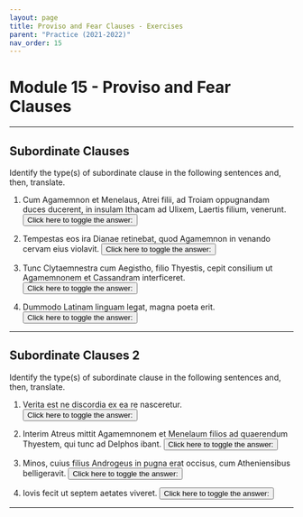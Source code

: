 ```yaml
---
layout: page
title: Proviso and Fear Clauses - Exercises
parent: "Practice (2021-2022)"
nav_order: 15
---
```


# Module 15 - Proviso and Fear Clauses

***

## Subordinate Clauses

Identify the type(s) of subordinate clause in the following sentences and, then, translate.

1. Cum Agamemnon et Menelaus, Atrei filii, ad Troiam oppugnandam duces ducerent, in insulam Ithacam ad Ulixem, Laertis filium, venerunt.
<button onclick="toggleDisplay('prac1')">Click here to toggle the answer:</button> <span style="display: none;" id="prac1">"circumstantial cum clause; When Agamenon and Menelaus were leading the (other) leader to besiege Troy, they came to the island of Ithaca to Ulysses, the son of Laertes."</span>

2. Tempestas eos ira Dianae retinebat, quod Agamemnon in venando cervam eius violavit.
<button onclick="toggleDisplay('prac2')">Click here to toggle the answer:</button> <span style="display: none;" id="prac2">"causal clause (from point of view of author) with quod; A storm was retaining them on account of the wrath of Diana because Agamemnon harmed her deer in a hunt."</span>

3. Tunc Clytaemnestra cum Aegistho, filio Thyestis, cepit consilium ut Agamemnonem et Cassandram interficeret.
<button onclick="toggleDisplay('prac3')">Click here to toggle the answer:</button> <span style="display: none;" id="prac3">"purpose clause with ut; Then Clytaemnestra took up a plan with Aegisthus, the son of Thyestes, to kill Agamenon and Cassandra."</span>

4. Dummodo Latinam linguam legat, magna poeta erit.
<button onclick="toggleDisplay('prac4')">Click here to toggle the answer:</button> <span style="display: none;" id="prac4">"proviso clause with dummodo; Provided that she reads the Latin language, she will be a great poet."</span>

***

## Subordinate Clauses 2

Identify the type(s) of subordinate clause in the following sentences and, then, translate.

1. Verita est ne discordia ex ea re nasceretur.
<button onclick="toggleDisplay('prac1')">Click here to toggle the answer:</button> <span style="display: none;" id="prac1">"fear clause introduced by verita est ne; She was fearful that discord would be borne from this circumstance."</span>

2. Interim Atreus mittit Agamemnonem et Menelaum filios ad quaerendum Thyestem, qui tunc ad Delphos ibant.
<button onclick="toggleDisplay('prac2')">Click here to toggle the answer:</button> <span style="display: none;" id="prac2">"relative clause; Meanwhile Atreus sent Agamemnon and Menelaus, his sons, to find Thyestes, who was, then, going to Delphi."</span>

3. Minos, cuius filius Androgeus in pugna erat occisus, cum Atheniensibus belligeravit.
<button onclick="toggleDisplay('prac3')">Click here to toggle the answer:</button> <span style="display: none;" id="prac3">"relative clause; Minos, whose son Androgeius had been killed in battle, fought with the Athenians."</span>

4. Iovis fecit ut septem aetates viveret.
<button onclick="toggleDisplay('prac4')">Click here to toggle the answer:</button> <span style="display: none;" id="prac4">"result clause; Jupiter made it so that he lived for seven lifetimes."</span>

***

<script>
function toggleDisplay(id) {
  const el = document.getElementById(id);
  el.style.display = el.style.display === 'none' ? 'inline' : 'none';
}
</script>
